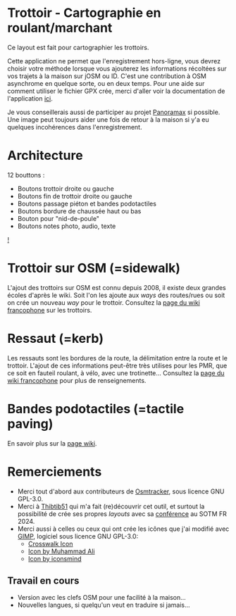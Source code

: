# Trottoir - Cartographie en roulant/marchant
Ce layout est fait pour cartographier les trottoirs.

Cette application ne permet que l'enregistrement hors-ligne, vous devrez choisir votre méthode lorsque vous ajouterez les informations récoltées sur vos trajets à la maison sur jOSM ou ID. C'est une contribution à OSM asynchrome en quelque sorte, ou en deux temps.
Pour une aide sur comment utiliser le fichier GPX crée, merci d'aller voir la documentation de l'application [ici](https://github.com/labexp/osmtracker-android/wiki/).

Je vous conseillerais aussi de participer au projet [Panoramax](https://panoramax.fr/) si possible. Une image peut toujours aider une fois de retour à la maison si y'a eu quelques incohérences dans l'enregistrement.

# Architecture
12 bouttons :
- Boutons trottoir droite ou gauche
- Boutons fin de trottoir droite ou gauche
- Boutons passage piéton et bandes podotactiles
- Boutons bordure de chaussée haut ou bas
- Bouton pour "nid-de-poule"
- Boutons notes photo, audio, texte

[!](layouts\screenshots\Screenshot_trottoir.png)


# Trottoir sur OSM (=sidewalk)

L'ajout des trottoirs sur OSM est connu depuis 2008, il existe deux grandes écoles d'après le wiki. Soit l'on les ajoute aux *ways* des routes/rues ou soit on crée un nouveau *way* pour le trottoir. Consultez la [page du wiki francophone](https://wiki.openstreetmap.org/wiki/FR:Key:sidewalk) sur les trottoirs.

# Ressaut (=kerb)

Les ressauts sont les bordures de la route, la délimitation entre la route et le trottoir. L'ajout de ces informations peut-être très utilises pour les PMR, que ce soit en fauteil roulant, à vélo, avec une trotinette... Consultez la [page du wiki francophone](https://wiki.openstreetmap.org/wiki/FR:Key:kerb) pour plus de renseignements.

# Bandes podotactiles (=tactile paving)

En savoir plus sur la [page wiki](https://wiki.openstreetmap.org/wiki/FR:Key:tactile_paving).

# Remerciements

- Merci tout d'abord aux contributeurs de [Osmtracker](https://github.com/labexp/osmtracker-android), sous licence GNU GPL-3.0.
- Merci à [Thibtib51](https://github.com/Thibtib51/osmtracker_layouts/) qui m'a fait (re)découvrir cet outil, et surtout la possibilité de crée ses propres *layouts* avec sa [conférence](https://peertube.openstreetmap.fr/w/51rvQ2UVMbC8fwUs9NZB8y) au SOTM FR 2024.
- Merci aussi à celles ou ceux qui ont crée les icônes que j'ai modifié avec [GIMP](https://www.gimp.org/), logiciel sous licence GNU GPL-3.0:
	- <a href="https://www.freepik.com/icon/crosswalk_4736604#fromView=search&page=7&position=12&uuid=107693cf-10cb-4244-98ef-937742a8b83e">Crosswalk Icon</a>
	- <a href="https://www.freepik.com/icon/frozen_11823432#fromView=search&page=1&position=65&uuid=8675267c-2140-4cf7-ae1f-247f7a54f6c1">Icon by Muhammad Ali</a>
	- <a href="https://www.freepik.com/icon/car_16667514#fromView=search&page=1&position=8&uuid=ae631a93-5624-4a8a-abcb-82a99672b837">Icon by iconsmind</a>

## Travail en cours

- Version avec les clefs OSM pour une facilité à la maison...
- Nouvelles langues, si quelqu'un veut en traduire si jamais...
